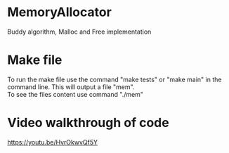 # MemoryAllocator
Buddy algorithm, Malloc and Free implementation

# Make file
To run the make file use the command "make tests" or "make main" in the command line. 
This will output a file "mem".  
To see the files content use command "./mem"

# Video walkthrough of code
https://youtu.be/HvrOkwvQf5Y
